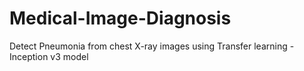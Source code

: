 # Medical-Image-Diagnosis
Detect Pneumonia from chest X-ray images using Transfer learning - Inception v3 model
